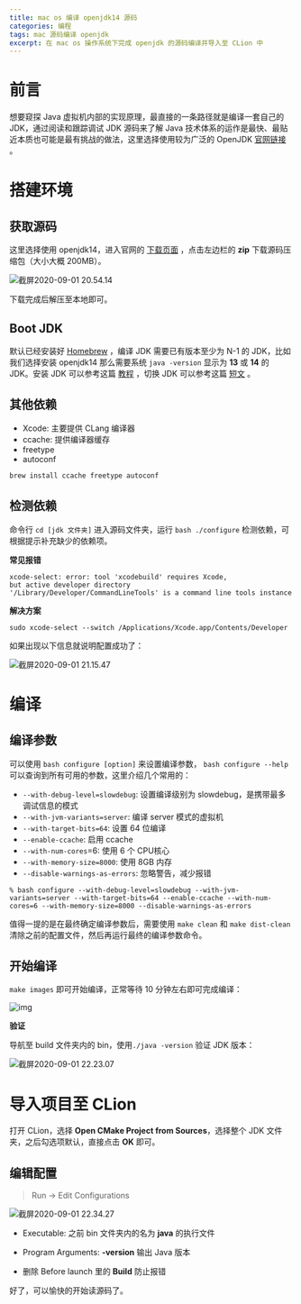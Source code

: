 ```yaml
---
title: mac os 编译 openjdk14 源码
categories: 编程
tags: mac 源码编译 openjdk
excerpt: 在 mac os 操作系统下完成 openjdk 的源码编译并导入至 CLion 中
---
```




# 前言

想要窥探 Java 虚拟机内部的实现原理，最直接的一条路径就是编译一套自己的 JDK，通过阅读和跟踪调试 JDK 源码来了解 Java 技术体系的运作是最快、最贴近本质也可能是最有挑战的做法，这里选择使用较为广泛的 OpenJDK [官网链接](http://openjdk.java.net/) 。

# 搭建环境

## 获取源码

这里选择使用 openjdk14，进入官网的 [下载页面](http://hg.openjdk.java.net/jdk/jdk14) ，点击左边栏的 **zip** 下载源码压缩包（大小大概 200MB）。

![截屏2020-09-01 20.54.14](https://tva1.sinaimg.cn/large/007S8ZIlgy1gibg0xse8dj314y0u07qo.jpg)

下载完成后解压至本地即可。

## Boot JDK

默认已经安装好 [Homebrew](https://brew.sh/) ，编译 JDK 需要已有版本至少为 N-1 的 JDK，比如我们选择安装 openjdk14 那么需要系统 `java -version` 显示为 **13** 或 **14** 的 JDK。安装 JDK 可以参考这篇 [教程](https://www.cnblogs.com/imzhizi/p/macos-jdk-installation-homebrew.html) ，切换 JDK 可以参考这篇 [短文](https://blog.csdn.net/weixin_42112888/article/details/82851594) 。

## 其他依赖

+ Xcode: 主要提供 CLang 编译器
+ ccache: 提供编译器缓存
+ freetype
+ autoconf

```sh
brew install ccache freetype autoconf
```

## 检测依赖

命令行 `cd [jdk 文件夹]` 进入源码文件夹，运行 `bash ./configure` 检测依赖，可根据提示补充缺少的依赖项。

**常见报错**

```
xcode-select: error: tool 'xcodebuild' requires Xcode,
but active developer directory
'/Library/Developer/CommandLineTools' is a command line tools instance
```

**解决方案**

`sudo xcode-select --switch /Applications/Xcode.app/Contents/Developer`

如果出现以下信息就说明配置成功了：

![截屏2020-09-01 21.15.47](https://tva1.sinaimg.cn/large/007S8ZIlgy1gibgnc55t9j310a0o2qaj.jpg)

# 编译

## 编译参数

可以使用 `bash configure [option]` 来设置编译参数， `bash configure --help` 可以查询到所有可用的参数，这里介绍几个常用的：

+ `--with-debug-level=slowdebug`: 设置编译级别为 slowdebug，是携带最多调试信息的模式
+ `--with-jvm-variants=server`: 编译 server 模式的虚拟机
+ `--with-target-bits=64`: 设置 64 位编译
+ `--enable-ccache`: 启用 ccache
+ `--with-num-cores`=6: 使用 6 个 CPU核心 
+ `--with-memory-size=8000`: 使用 8GB 内存
+ `--disable-warnings-as-errors`: 忽略警告，减少报错

```
% bash configure --with-debug-level=slowdebug --with-jvm-variants=server --with-target-bits=64 --enable-ccache --with-num-cores=6 --with-memory-size=8000 --disable-warnings-as-errors      
```

值得一提的是在最终确定编译参数后，需要使用 `make clean` 和 `make dist-clean` 清除之前的配置文件，然后再运行最终的编译参数命令。

## 开始编译

`make images` 即可开始编译，正常等待 10 分钟左右即可完成编译：

![img](https://tva1.sinaimg.cn/large/007S8ZIlgy1gibie3v4qzj31ek0lc12r.jpg)

**验证**

导航至 build 文件夹内的 bin，使用`./java -version` 验证 JDK 版本：

![截屏2020-09-01 22.23.07](https://tva1.sinaimg.cn/large/007S8ZIlgy1gibilfg3pyj311w0qinal.jpg)

# 导入项目至 CLion

打开 CLion，选择 **Open CMake Project from Sources**，选择整个 JDK 文件夹，之后勾选项默认，直接点击 **OK** 即可。

## 编辑配置

> Run -> Edit Configurations

![截屏2020-09-01 22.34.27](https://tva1.sinaimg.cn/large/007S8ZIlgy1gibixnbzp3j31910u0to9.jpg)

+ Executable: 之前 bin 文件夹内的名为 **java**  的执行文件

+ Program Arguments: **-version** 输出 Java 版本
+ 删除 Before launch 里的 **Build** 防止报错

好了，可以愉快的开始读源码了。



